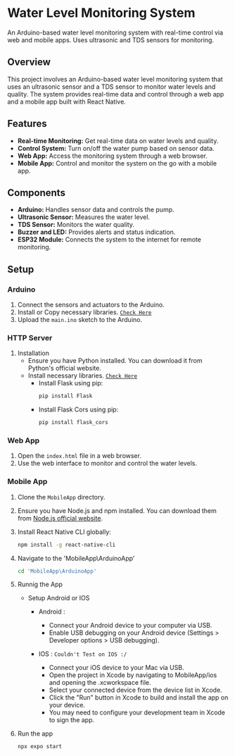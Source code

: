 # Water Level Monitoring System

An Arduino-based water level monitoring system with real-time control via web and mobile apps. Uses ultrasonic and TDS sensors for monitoring.


## Overview
This project involves an Arduino-based water level monitoring system that uses an ultrasonic sensor and a TDS sensor to monitor water levels and quality. The system provides real-time data and control through a web app and a mobile app built with React Native.

## Features
- **Real-time Monitoring:** Get real-time data on water levels and quality.
- **Control System:** Turn on/off the water pump based on sensor data.
- **Web App:** Access the monitoring system through a web browser.
- **Mobile App:** Control and monitor the system on the go with a mobile app.

## Components
- **Arduino:** Handles sensor data and controls the pump.
- **Ultrasonic Sensor:** Measures the water level.
- **TDS Sensor:** Monitors the water quality.
- **Buzzer and LED:** Provides alerts and status indication.
- **ESP32 Module:** Connects the system to the internet for remote monitoring.

## Setup

### Arduino
1. Connect the sensors and actuators to the Arduino.
2. Install or Copy necessary libraries. [`Check Here`](https://github.com/Thisal-D/Smart-Water-Tank-System/tree/main/Arduino/libraries)
3. Upload the `main.ino` sketch to the Arduino.

### HTTP Server
1. Installation
    - Ensure you have Python installed. You can download it from Python's official website.
    - Install necessary libraries. [`Check Here`](https://github.com/Thisal-D/Smart-Water-Tank-System/blob/main/HttpServer/requirement.txt)
        - Install Flask using pip:
            ```bash
            pip install Flask
            ```
        - Install Flask Cors using pip:
            ```bash
            pip install flask_cors
            ```
### Web App
1. Open the `index.html` file in a web browser.
2. Use the web interface to monitor and control the water levels.

### Mobile App
1. Clone the `MobileApp` directory.

2. Ensure you have Node.js and npm installed. You can download them from [Node.js official website](https://nodejs.org/).
   
3. Install React Native CLI globally:
    ```bash
    npm install -g react-native-cli
    ```

4. Navigate to the 'MobileApp\ArduinoApp'
    ```bash
    cd 'MobileApp\ArduinoApp'
    ```

5. Runnig the App
    - Setup Android or IOS
        - Android :
            - Connect your Android device to your computer via USB.
            - Enable USB debugging on your Android device (Settings > Developer options > USB debugging).

        - IOS : ```Couldn't Test on IOS :/```
            - Connect your iOS device to your Mac via USB.
            - Open the project in Xcode by navigating to MobileApp/ios and opening the .xcworkspace file.
            - Select your connected device from the device list in Xcode.
            - Click the "Run" button in Xcode to build and install the app on your device.
            - You may need to configure your development team in Xcode to sign the app.
             
6. Run the app 
    ```bash
    npx expo start
    ```
